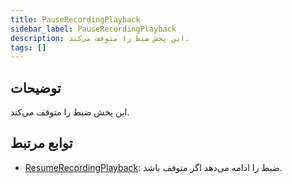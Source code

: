 ```yaml
---
title: PauseRecordingPlayback
sidebar_label: PauseRecordingPlayback
description: این پخش ضبط را متوقف می‌کند.
tags: []
---
```


## توضیحات

این پخش ضبط را متوقف می‌کند.


## توابع مرتبط

- [ResumeRecordingPlayback](ResumeRecordingPlayback): ضبط را ادامه می‌دهد اگر متوقف باشد.